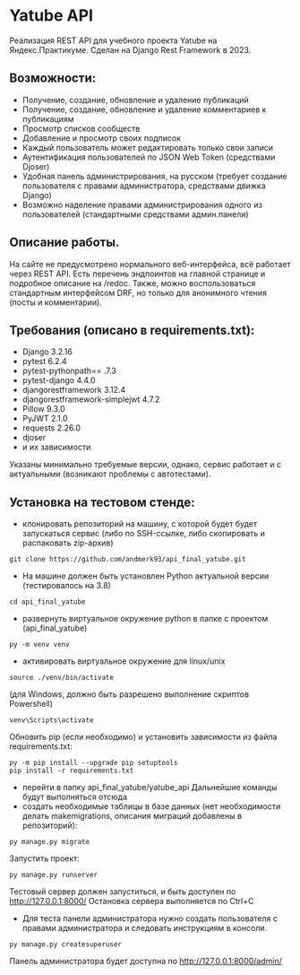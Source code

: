 # Yatube API

Реализация REST API для учебного проекта Yatube на Яндекс.Практикуме. Сделан  на Django Rest Framework в 2023.

## Возможности:
- Получение, создание, обновление и удаление публикаций
- Получение, создание, обновление и удаление комментариев к публикациям
- Просмотр списков сообществ
- Добавление и просмотр своих подписок
- Каждый пользователь может редактировать только свои записи
- Аутентификация пользователей по JSON Web Token (средствами Djoser)
- Удобная панель администрирования, на русском (требует создание пользователя с правами администратора, средствами движка Django)
- Возможно наделение правами администрирования одного из пользователей (стандартными средствами админ.панели)

## Описание работы.
На сайте не предусмотрено нормального веб-интерфейса, всё работает через REST API. Есть перечень эндпоинтов на главной странице и подробное описание на /redoc. Также, можно воспользоваться стандартным интерфейсом DRF, но только для анонимного чтения (посты и комментарии). 

## Требования (описано в requirements.txt):
- Django 3.2.16
- pytest 6.2.4
- pytest-pythonpath== .7.3
- pytest-django 4.4.0
- djangorestframework 3.12.4
- djangorestframework-simplejwt 4.7.2
- Pillow 9.3.0
- PyJWT 2.1.0
- requests 2.26.0
- djoser
- и их зависимости

Указаны минимально требуемые версии, однако, сервис работает и с актуальными (возникают проблемы с автотестами). 

## Установка на тестовом стенде:
- клонировать репозиторий на машину, с которой будет будет запускаться сервис (либо по SSH-ссылке, либо скопировать и распаковать zip-архив)

```
git clone https://github.com/andmerk93/api_final_yatube.git
```

- На машине должен быть установлен Python актуальной версии (тестировалось на 3.8)

```
cd api_final_yatube
```

- развернуть виртуальное окружение python в папке с проектом (api_final_yatube)

```
py -m venv venv
```

- активировать виртуальное окружение
для linux/unix

 ```
source ./venv/bin/activate 
``` 

(для Windows, должно быть разрешено выполнение скриптов Powershell)

```
venv\Scripts\activate
``` 

Обновить pip (если необходимо) и установить зависимости из файла requirements.txt:

```
py -m pip install --upgrade pip setuptools
pip install -r requirements.txt
```

- перейти в папку api_final_yatube/yatube_api  Дальнейшие команды будут выполняться отсюда
- создать необходимые таблицы в базе данных (нет необходимости делать makemigrations, описания миграций добавлены в репозиторий):

```
py manage.py migrate
```

Запустить проект:

```
py manage.py runserver
```

Тестовый сервер должен запуститься, и быть доступен по http://127.0.0.1:8000/
Остановка сервера выполняется по Ctrl+C

- Для теста панели администратора нужно создать пользователя с правами администратора и следовать инструкциям в консоли.

```
py manage.py createsuperuser
```

Панель администратора будет доступна по http://127.0.0.1:8000/admin/